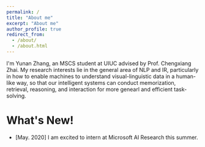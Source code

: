 ```yaml
---
permalink: /
title: "About me"
excerpt: "About me"
author_profile: true
redirect_from: 
  - /about/
  - /about.html
---
```


I'm Yunan Zhang, an MSCS student at UIUC advised by Prof. Chengxiang Zhai. My research interests lie in the general area of NLP and IR, particularly in how to enable machines to understand visual-linguistic data in a human-like way, so that our intelligent systems can conduct memorization, retrieval, reasoning, and interaction for more genearl and efficient task-solving. 

What's New!
======
<!---* [Dec. 2020] Got a research intern offer from Google Research. --->


* [May. 2020] I am excited to intern at Microsoft AI Research this summer.















